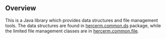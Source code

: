 ## Overview
This is a Java library which provides data structures and file management tools. The data structures are found in [hercerm.common.ds](src/hercerm/common/ds) package, while the limited file management classes are in [hercerm.common.file](src/hercerm/common/file).
